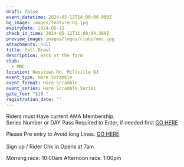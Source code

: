 ```yaml
---
draft: false
event_datetime: 2024-05-12T14:00:00.000Z
bg_image: images/feature-bg.jpg
expiryDate: 2024-05-13
check_in_time: 2024-05-12T11:00:04.369Z
preview_image: images/logos/clubs/mmc.jpg
attachments: null
title: Fall Brawl
description: Back at the farm
club:
  - MMC
location: Hesstown Rd, Millville NJ
event_type: Hare Scramble
event_format: Hare Scramble
event_series: Hare Scramble Series
gate_fee: "$10 "
registration_date: ""
---
```

Riders must Have current AMA Membership.\
Series Number or DAY Pass Required to Enter, if needed first [GO HERE ](https://www.moto-tally.com/ECEA/ECEA/SeriesRegistration.aspx)

Please Pre entry to Avoid long Lines. [GO HERE](https://www.moto-tally.com/ECEA/ECEA/PreEntry.aspx)\
\
Sign up / Rider Chk in Opens at 7am

Morning race: 10:00am
Afternoon race: 1:00pm
